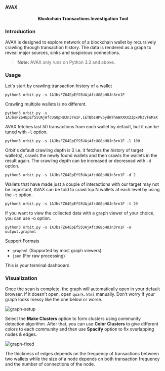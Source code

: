   <b>AVAX</b>
</p>
<h4 align="center">Blockchain Transactions Investigation Tool</h4>
<p align="center">
  <a
  <img src="https://img.shields.io/badge/python-> 3.2-blue.svg">
  </a>
</p>

### Introduction
AVAX is designed to explore network of a blockchain wallet by recursively crawling through transaction history. The data is rendered as a graph to reveal major sources, sinks and suspicious connections.

> **Note:** AVAX only runs on Python 3.2 and above.

### Usage

Let's start by crawling transaction history of a wallet
```
python3 orbit.py -s 1AJbsFZ64EpEfS5UAjAfcUG8pH8Jn3rn1F
```
Crawling multiple wallets is no different.
```
python3 orbit.py -s 1AJbsFZ64EpEfS5UAjAfcUG8pH8Jn3rn1F,1ETBbsHPvbydW7hGWXXKXZ3pxVh3VFoMaX
```
AVAX fetches last 50 transactions from each wallet by default, but it can be tuned with `-l` option.
```
python3 orbit.py -s 1AJbsFZ64EpEfS5UAjAfcUG8pH8Jn3rn1F -l 100
```
Orbit's default crawling depth is 3 i.e. it fetches the history of target wallet(s), crawls the newly found wallets and then crawls the wallets in the result again. The crawling depth can be increased or decresead with `-d` option.
```
python3 orbit.py -s 1AJbsFZ64EpEfS5UAjAfcUG8pH8Jn3rn1F -d 2
```
Wallets that have made just a couple of interactions with our target may not be important, AVAX can be told to crawl top N wallets at each level by using the `-t` option.
```
python3 orbit.py -s 1AJbsFZ64EpEfS5UAjAfcUG8pH8Jn3rn1F -t 20
```
If you want to view the collected data with a graph viewer of your choice, you can use -o option.
```
python3 orbit.py -s 1AJbsFZ64EpEfS5UAjAfcUG8pH8Jn3rn1F -o output.graphml
```
Support Formats

- `graphml` (Supported by most graph viewers)
- `json` (For raw processing)


This is your terminal dashboard.

### Visualization
Once the scan is complete, the graph will automatically open in your default browser. If it doesn't open, open `quark.html` manually.
Don't worry if your graph looks messy like the one below or worse.

![graph-setup](https://i.ibb.co/xJ38DF9/Screenshot-2019-07-26-08-21-18.png)

Select the **Make Clusters** option to form clusters using community detection algorithm. After that, you can use **Color Clusters** to give different colors to each community and then use **Spacify** option to fix overlapping nodes & edges.

![graph-fixed](https://i.ibb.co/SsGhkJN/Screenshot-2019-07-26-09-21-08.png)

The thickness of edges depends on the frequency of transactions between two wallets while the size of a node depends on both transaction frequency and the number of connections of the node.
